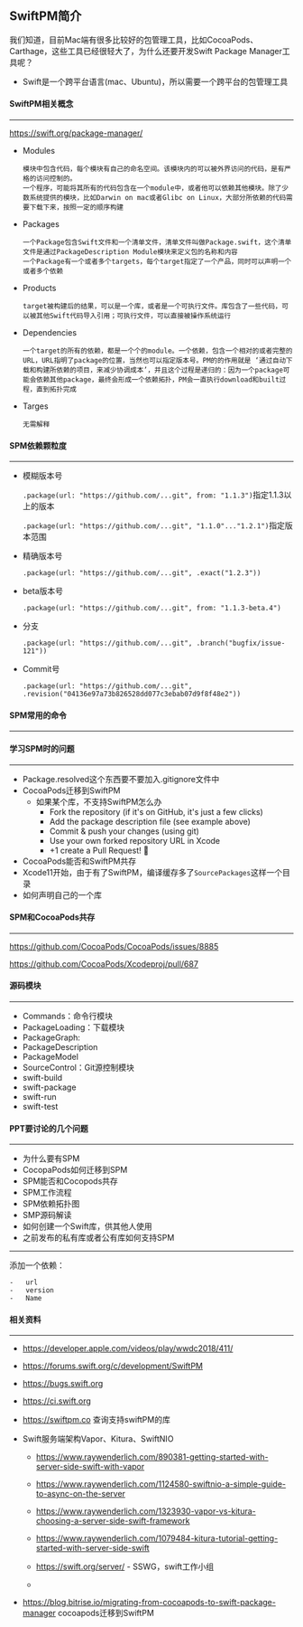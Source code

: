 ## SwiftPM简介

我们知道，目前Mac端有很多比较好的包管理工具，比如CocoaPods、Carthage，这些工具已经很轻大了，为什么还要开发Swift Package Manager工具呢？

- Swift是一个跨平台语言(mac、Ubuntu)，所以需要一个跨平台的包管理工具



#### SwiftPM相关概念

-----

https://swift.org/package-manager/

- Modules

  ```
  模块中包含代码，每个模块有自己的命名空间。该模块内的可以被外界访问的代码，是有严格的访问控制的。
  一个程序，可能将其所有的代码包含在一个module中，或者他可以依赖其他模块。除了少数系统提供的模块，比如Darwin on mac或者Glibc on Linux，大部分所依赖的代码需要下载下来，按照一定的顺序构建
  ```

- Packages

  ```
  一个Package包含Swift文件和一个清单文件，清单文件叫做Package.swift，这个清单文件是通过PackageDescription Module模块来定义包的名称和内容
  一个Package有一个或者多个targets，每个target指定了一个产品，同时可以声明一个或者多个依赖
  ```

- Products

  ```
  target被构建后的结果，可以是一个库，或者是一个可执行文件。库包含了一些代码，可以被其他Swift代码导入引用；可执行文件，可以直接被操作系统运行
  ```

- Dependencies

  ```
  一个target的所有的依赖，都是一个个的module。一个依赖，包含一个相对的或者完整的URL，URL指明了package的位置，当然也可以指定版本号。PM的的作用就是 ‘通过自动下载和构建所依赖的项目，来减少协调成本’，并且这个过程是递归的：因为一个package可能会依赖其他package，最终会形成一个依赖拓扑，PM会一直执行download和built过程，直到拓扑完成
  ```

- Targes

  ```
  无需解释
  ```



#### SPM依赖颗粒度

-----

- 模糊版本号

  `.package(url: "https://github.com/...git", from: "1.1.3")`指定1.1.3以上的版本

  `.package(url: "https://github.com/...git", "1.1.0"..."1.2.1")`指定版本范围

- 精确版本号

  `.package(url: "https://github.com/...git", .exact("1.2.3"))`

- beta版本号

  `.package(url: "https://github.com/...git", from: "1.1.3-beta.4")`

- 分支

  `.package(url: "https://github.com/...git", .branch("bugfix/issue-121"))`

- Commit号

  `.package(url: "https://github.com/...git",
  .revision("04136e97a73b826528dd077c3ebab07d9f8f48e2"))`



#### SPM常用的命令

-------



#### 学习SPM时的问题

----

- Package.resolved这个东西要不要加入.gitignore文件中
- CocoaPods迁移到SwiftPM
  - 如果某个库，不支持SwiftPM怎么办
    - Fork the repository (if it's on GitHub, it's just a few clicks)
    - Add the package description file (see example above)
    - Commit & push your changes (using git)
    - Use your own forked repository URL in Xcode
    - +1 create a Pull Request! 🎉
- CocoaPods能否和SwiftPM共存
- Xcode11开始，由于有了SwiftPM，编译缓存多了`SourcePackages`这样一个目录
- 如何声明自己的一个库



#### SPM和CocoaPods共存

----

https://github.com/CocoaPods/CocoaPods/issues/8885

https://github.com/CocoaPods/Xcodeproj/pull/687





#### 源码模块

-----

- Commands：命令行模块
- PackageLoading：下载模块
- PackageGraph:
- PackageDescription
- PackageModel
- SourceControl：Git源控制模块
- swift-build
- swift-package
- swift-run
- swift-test



#### PPT要讨论的几个问题

----

- 为什么要有SPM
- CocopaPods如何迁移到SPM
- SPM能否和Cocopods共存
- SPM工作流程
- SPM依赖拓扑图
- SMP源码解读
- 如何创建一个Swift库，供其他人使用
- 之前发布的私有库或者公有库如何支持SPM



-------------

添加一个依赖：

	-	url
	-	version
	-	Name



#### 相关资料

----

- https://developer.apple.com/videos/play/wwdc2018/411/

- https://forums.swift.org/c/development/SwiftPM

- https://bugs.swift.org

- https://ci.swift.org

- https://swiftpm.co 查询支持swiftPM的库

- Swift服务端架构Vapor、Kitura、SwiftNIO

  - https://www.raywenderlich.com/890381-getting-started-with-server-side-swift-with-vapor
  - https://www.raywenderlich.com/1124580-swiftnio-a-simple-guide-to-async-on-the-server
  - https://www.raywenderlich.com/1323930-vapor-vs-kitura-choosing-a-server-side-swift-framework
  - https://www.raywenderlich.com/1079484-kitura-tutorial-getting-started-with-server-side-swift
  - https://swift.org/server/ - SSWG，swift工作小组

  -

- https://blog.bitrise.io/migrating-from-cocoapods-to-swift-package-manager cocoapods迁移到SwiftPM